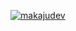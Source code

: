 <p align="left"> <a href="https://twitter.com/makajudev" target="blank"><img src="https://img.shields.io/twitter/follow/makajudev?logo=twitter&style=for-the-badge" alt="makajudev" /></a> </p>

